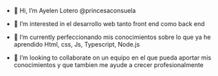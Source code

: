 - 👋 Hi, I’m Ayelen Lotero @princesaconsuela
- 👀 I’m interested in el desarrollo web tanto front end como  back end

- 🌱 I’m currently perfeccionando mis conocimientos  sobre lo que ya he aprendido  Html, css, Js, Typescript, Node.js 
- 💞️ I’m looking to collaborate on  un equipo en el que pueda aportar mis conocimientos y que tambien me ayude a crecer profesionalmente 
<!---
princesaconsuela/princesaconsuela is a ✨ special ✨ repository because its `README.md` (this file) appears on your GitHub profile.
You can click the Preview link to take a look at your changes.
--->
